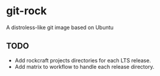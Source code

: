 # git-rock
A distroless-like git image based on Ubuntu


## TODO
- Add rockcraft projects directories for each LTS release.
- Add matrix to workflow to handle each release directory.